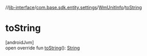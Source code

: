 //[lib-interface](../../../index.md)/[com.base.sdk.entity.settings](../index.md)/[WmUnitInfo](index.md)/[toString](to-string.md)

# toString

[androidJvm]\
open override fun [toString](to-string.md)(): [String](https://kotlinlang.org/api/latest/jvm/stdlib/kotlin/-string/index.html)
